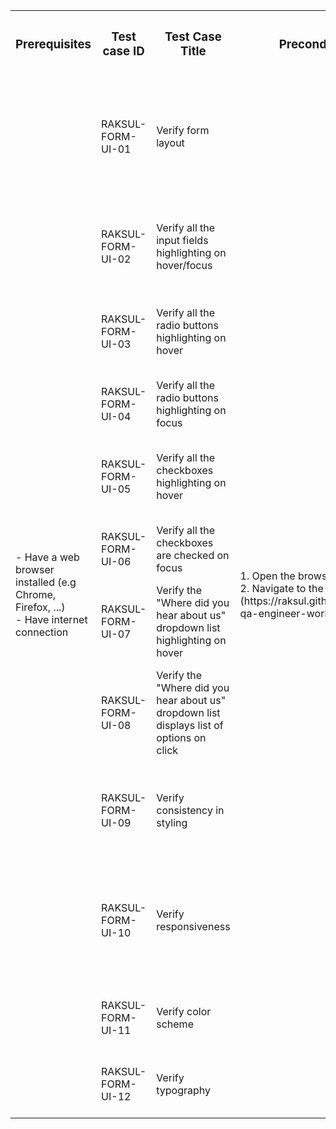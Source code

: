 <table>
  <tr>
    <th><h3 align="center" >Prerequisites</h3></th>
    <th><h3 align="center">Test case ID</h3></th>
    <th><h3 align="center">Test Case Title</h3></th>
    <th><h3 align="center">Precondition</h3></th>
    <th><h3 align="center">Test Steps</h3></th>
    <th><h3 align="center">Expected Result</h3></th>
  </tr>
  <tr>
    <td rowspan="13">- Have a web browser installed (e.g Chrome, Firefox, ...)</br>- Have internet connection</th>
  </tr>
  <tr>
    <td>RAKSUL-FORM-UI-01</td>
    <td>Verify form layout</td>
    <td rowspan="12">1. Open the browser</br>2. Navigate to the URL (https://raksul.github.io/recruit-qa-engineer-work-sample/)</td>
    <td>1. Observe the arrangement of input fields, labels, checkboxes, radio buttons and buttons</td>
    <td>The form layout is visually appealing and intuitive, with proper alignment and spacing</td>
  </tr>
  <tr>
    <td>RAKSUL-FORM-UI-02</td>
    <td>Verify all the input fields highlighting on hover/focus</td>
    <td>1. Hover/Click on each input field</td>
    <td>The input field being focused/hovered on is highlighted or outlined to indicate its active state</td>
  </tr>
  <tr>
    <td>RAKSUL-FORM-UI-03</td>
    <td>Verify all the radio buttons highlighting on hover</td>
    <td>1. Hover on each radio button</td>
    <td>The radio button being hovered on is highlighted or outlined to indicate its active state</td>
  </tr>
  <tr>
    <td>RAKSUL-FORM-UI-04</td>
    <td>Verify all the radio buttons highlighting on focus</td>
    <td>1. Click on each radio button</td>
    <td>The radio button being clicked on is selected to indicate its active state</td>
  </tr>
  <tr>
    <td>RAKSUL-FORM-UI-05</td>
    <td>Verify all the checkboxes highlighting on hover</td>
    <td>1. Hover on each checkbox</td>
    <td>The checkbox being hovered on is highlighted or outlined to indicate its active state</td>
  </tr>
  <tr>
    <td>RAKSUL-FORM-UI-06</td>
    <td>Verify all the checkboxes are checked on focus</td>
    <td>1. Click on each checkbox</td>
    <td>The checkbox being clicked on is selected to indicate its active state</td>
  </tr>
  <tr>
    <td>RAKSUL-FORM-UI-07</td>
    <td>Verify the "Where did you hear about us" dropdown list highlighting on hover</td>
    <td>1. Hover on the dropdown list</td>
    <td>The checkbox being hovered on is highlighted or outlined to indicate its active state</td>
  </tr>
  <tr>
    <td>RAKSUL-FORM-UI-08</td>
    <td>Verify the "Where did you hear about us" dropdown list displays list of options on click</td>
    <td>1. Click on the "Where did you hear about us" dropdown list<br>2. Select each option</td>
    <td>Each option is selectable and the selected option is displayed in the dropdown list after selection</td>
  </tr>
  <tr>
    <td>RAKSUL-FORM-UI-09</td>
    <td>Verify consistency in styling</td>
    <td>1. Observe the styling of all elements (buttons, inputs, labels, etc.)</td>
    <td>All elements adhere to a consistent style, ensuring a unified visual experience</td>
  </tr>
  <tr>
    <td>RAKSUL-FORM-UI-10</td>
    <td>Verify responsiveness</td>
    <td>1. Open the form on different devices or resize the browser window</br>2. Check the layout and behavior</td>
    <td>The form adjusts appropriately to different screen sizes, maintaining usability and readability</td>
  </tr>
  <tr>
    <td>RAKSUL-FORM-UI-11</td>
    <td>Verify color scheme</td>
    <td>1. Observe the color scheme of the form</td>
    <td>The color scheme is consistent and visually appealing</td>
  </tr>
  <tr>
    <td>RAKSUL-FORM-UI-12</td>
    <td>Verify typography</td>
    <td>1. Observe the typography of the form</td>
    <td>The typography (font size, font style, etc.) is consistent and readable</td>
  </tr>
</table>
